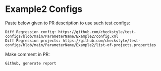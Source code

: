 # Example2 Configs
Paste below given to PR description to use such test configs:
```
Diff Regression config: https://github.com/checkstyle/test-configs/blob/main/ParameterName/Example2/config.xml
Diff Regression projects: https://github.com/checkstyle/test-configs/blob/main/ParameterName/Example2/list-of-projects.properties
```
Make comment in PR:
```
Github, generate report
```
